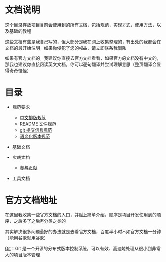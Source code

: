 # 文档说明

这个目录存放项目目前会使用到的所有文档，包括规范，实现方式，使用方法，以及基础的教程

这些文档有些是我自己写的，但大部分是我在网上收集整理的，有出处的我都会在文档的最开始注明，如果你侵犯了您的权益，请立即联系我删除

如果有官方文档的，我建议你直接去官方文档看看，如果官方的文档没有中文的，那我也建议你直接阅读英文文档，你可以逐句翻译并尝试理解意思（整页翻译会显得奇奇怪怪）

# 目录

-   规范要求

    -   [中文排版规范](1.standard/1.document-style-guide.md)
    -   [README 文件规范](1.standard/2.readme-standard.md)
    -   [git 提交信息规范](1.standard/3.git-commit-standard.md)
    -   [语义化版本规范](1.standard/4.semantic-versioning.md)

-   基础文档
-   实践文档

    -   [参与贡献](3.practice/1.contributing.md)

-   工具文档

# 官方文档地址

在这里我收集一些官方文档的入口，并赋上简单介绍，顺序是项目开发使用到的顺序，之后多了之后再分类之类的

其实解决很多问题最好的办法就是去看官方文档，百度半小时不如官方文档一分钟（能用谷歌就用谷歌）

[Git](https://git-scm.com/book/zh/v2)：Git 是一个开源的分布式版本控制系统，可以有效、高速地处理从很小到非常大的项目版本管理
